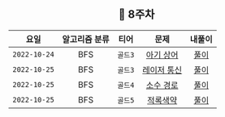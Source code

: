 <div align="center">

## 📅 8주차

|      요일      | 알고리즘 분류 |  티어   |                        문제                        | 내풀이 |
|:------------:|:-------:|:-----:|:------------------------------------------------:| :---:|
| `2022-10-24` |  BFS  | `골드3` | [아기 상어](https://www.acmicpc.net/problem/16236) | [풀이](https://github.com/jangwon3828/Algorithm_Competition-Study/blob/woojin/8%EC%A3%BC%EC%B0%A8/8%EC%A3%BC%EC%B0%A8%20%EC%9A%B0%EC%A7%84/%EC%95%84%EA%B8%B0%20%EC%83%81%EC%96%B4.java) |
| `2022-10-25` |  BFS  | `골드3` | [레이저 통신](https://www.acmicpc.net/problem/6087) | [풀이](https://github.com/jangwon3828/Algorithm_Competition-Study/blob/woojin/8%EC%A3%BC%EC%B0%A8/8%EC%A3%BC%EC%B0%A8%20%EC%9A%B0%EC%A7%84/%EB%A0%88%EC%9D%B4%EC%A0%80%20%ED%86%B5%EC%8B%A0.java) |
| `2022-10-25` |  BFS  | `골드4` | [소수 경로](https://www.acmicpc.net/problem/1963) | [풀이](https://github.com/jangwon3828/Algorithm_Competition-Study/blob/woojin/8%EC%A3%BC%EC%B0%A8/8%EC%A3%BC%EC%B0%A8%20%EC%9A%B0%EC%A7%84/%EC%86%8C%EC%88%98%20%EA%B2%BD%EB%A1%9C.java) |
| `2022-10-25` |  BFS  | `골드5` | [적록색약](https://www.acmicpc.net/problem/10026) | [풀이](https://github.com/jangwon3828/Algorithm_Competition-Study/blob/woojin/8%EC%A3%BC%EC%B0%A8/8%EC%A3%BC%EC%B0%A8%20%EC%9A%B0%EC%A7%84/%EC%A0%81%EB%A1%9D%EC%83%89%EC%95%BD.java) |
</div>
